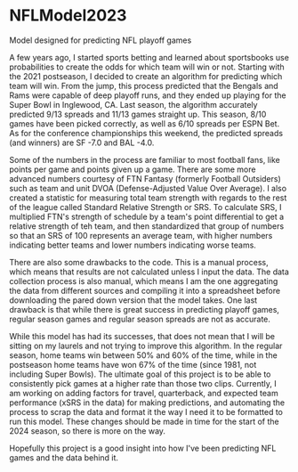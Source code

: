 # NFLModel2023
Model designed for predicting NFL playoff games

A few years ago, I started sports betting and learned about sportsbooks use probabilities to create the odds for which team will win or not. Starting with the 2021 postseason, I decided to create an algorithm for predicting which team will win. From the jump, this process predicted that the Bengals and Rams were capable of deep playoff runs, and they ended up playing for the Super Bowl in Inglewood, CA. Last season, the algorithm accurately predicted 9/13 spreads and 11/13 games straight up. This season, 8/10 games have been picked correctly, as well as 6/10 spreads per ESPN Bet. As for the conference championships this weekend, the predicted spreads (and winners) are SF -7.0 and BAL -4.0.

Some of the numbers in the process are familiar to most football fans, like points per game and points given up a game. There are some more advanced numbers courtesy of FTN Fantasy (formerly Football Outsiders) such as team and unit DVOA (Defense-Adjusted Value Over Average). I also created a statistic for measuring total team strength with regards to the rest of the league called Standard Relative Strength or SRS. To calculate SRS, I multiplied FTN's strength of schedule by a team's point differential to get a relative strength of teh team, and then standardized that group of numbers so that an SRS of 100 represents an average team, with higher numbers indicating better teams and lower numbers indicating worse teams.

There are also some drawbacks to the code. This is a manual process, which means that results are not calculated unless I input the data. The data collection process is also manual, which means I am the one aggregating the data from different sources and compiling it into a spreadsheet before downloading the pared down version that the model takes. One last drawback is that while there is great success in predicting playoff games, regular season games and regular season spreads are not as accurate.

While this model has had its successes, that does not mean that I will be sitting on my laurels and not trying to improve this algorithm. In the regular season, home teams win between 50% and 60% of the time, while in the postseason home teams have won 67% of the time (since 1981, not including Super Bowls). The ultimate goal of this project is to be able to consistently pick games at a higher rate than those two clips. Currently, I am working on adding factors for travel, quarterback, and expected team performance (xSRS in the data) for making predictions, and automating the process to scrap the data and format it the way I need it to be formatted to run this model. These changes should be made in time for the start of the 2024 season, so there is more on the way. 

Hopefully this project is a good insight into how I've been predicting NFL games and the data behind it.
